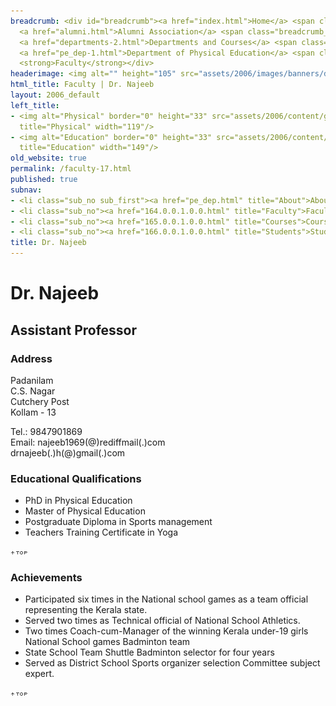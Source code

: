 ```yaml
---
breadcrumb: <div id="breadcrumb"><a href="index.html">Home</a> <span class="breadcrumb_spacer">&gt;</span>
  <a href="alumni.html">Alumni Association</a> <span class="breadcrumb_spacer">&gt;</span>
  <a href="departments-2.html">Departments and Courses</a> <span class="breadcrumb_spacer">&gt;</span>
  <a href="pe_dep-1.html">Department of Physical Education</a> <span class="breadcrumb_spacer">&gt;</span>
  <strong>Faculty</strong></div>
headerimage: <img alt="" height="105" src="assets/2006/images/banners/departments.jpg" width="472"/>
html_title: Faculty | Dr. Najeeb
layout: 2006_default
left_title:
- <img alt="Physical" border="0" height="33" src="assets/2006/content/gt/b11850f17516651190ce3a2f4e59b197.png"
  title="Physical" width="119"/>
- <img alt="Education" border="0" height="33" src="assets/2006/content/gt/1638da26db827946249f526f0283145e.png"
  title="Education" width="149"/>
old_website: true
permalink: /faculty-17.html
published: true
subnav:
- <li class="sub_no sub_first"><a href="pe_dep.html" title="About">About</a></li>
- <li class="sub_no"><a href="164.0.0.1.0.0.html" title="Faculty">Faculty</a></li>
- <li class="sub_no"><a href="165.0.0.1.0.0.html" title="Courses">Courses</a></li>
- <li class="sub_no"><a href="166.0.0.1.0.0.html" title="Students">Students</a></li>
title: Dr. Najeeb
---
```


# Dr. Najeeb

## Assistant Professor

### Address

Padanilam  
C.S. Nagar  
Cutchery Post  
Kollam - 13  
  
Tel.: 9847901869  
Email: najeeb1969(@)rediffmail(.)com  
drnajeeb(.)h(@)gmail(.)com

### Educational Qualifications

  * PhD in Physical Education
  * Master of Physical Education
  * Postgraduate Diploma in Sports management
  * Teachers Training Certificate in Yoga

![](assets/2006/img/article/top_link_0.gif)

### Achievements

  * Participated six times in the National school games as a team official representing the Kerala state.
  * Served two times as Technical official of National School Athletics.
  * Two times Coach-cum-Manager of the winning Kerala under-19 girls National School games Badminton team
  * State School Team Shuttle Badminton selector for four years
  * Served as District School Sports organizer selection Committee subject expert.

![](assets/2006/img/article/top_link_0.gif)